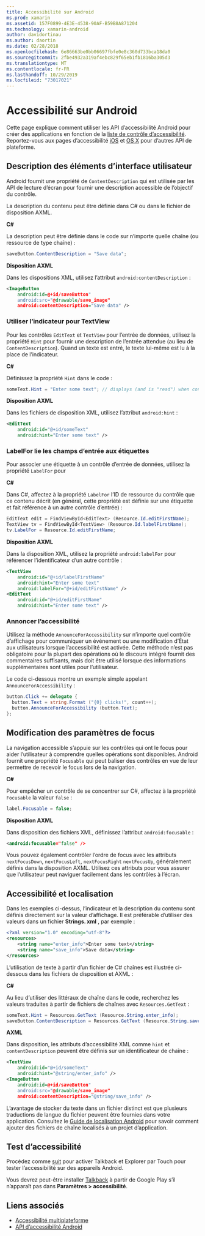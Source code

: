 ```yaml
---
title: Accessibilité sur Android
ms.prod: xamarin
ms.assetid: 157F0899-4E3E-4538-90AF-B59B8A871204
ms.technology: xamarin-android
author: davidortinau
ms.author: daortin
ms.date: 02/28/2018
ms.openlocfilehash: 6e86663be0bb06697fbfe0e8c360d733bca18da0
ms.sourcegitcommit: 2fbe4932a319af4ebc829f65eb1fb1816ba305d3
ms.translationtype: MT
ms.contentlocale: fr-FR
ms.lasthandoff: 10/29/2019
ms.locfileid: "73017021"
---
```

# <a name="accessibility-on-android"></a>Accessibilité sur Android

Cette page explique comment utiliser les API d’accessibilité Android pour créer des applications en fonction de la [liste de contrôle d’accessibilité](~/cross-platform/app-fundamentals/accessibility.md).
Reportez-vous aux pages d’accessibilité [iOS](~/ios/app-fundamentals/accessibility.md) et [OS X](~/mac/app-fundamentals/accessibility.md) pour d’autres API de plateforme.

## <a name="describing-ui-elements"></a>Description des éléments d’interface utilisateur

Android fournit une propriété de `ContentDescription` qui est utilisée par les API de lecture d’écran pour fournir une description accessible de l’objectif du contrôle.

La description du contenu peut être définie dans C# ou dans le fichier de disposition AXML.

**C#**

La description peut être définie dans le code sur n’importe quelle chaîne (ou ressource de type chaîne) :

```csharp
saveButton.ContentDescription = "Save data";
```

**Disposition AXML**

Dans les dispositions XML, utilisez l’attribut `android:contentDescription` :

```xml
<ImageButton
    android:id=@+id/saveButton"
    android:src="@drawable/save_image"
    android:contentDescription="Save data" />
```

### <a name="use-hint-for-textview"></a>Utiliser l’indicateur pour TextView

Pour les contrôles `EditText` et `TextView` pour l’entrée de données, utilisez la propriété `Hint` pour fournir une description de l’entrée attendue (au lieu de `ContentDescription`).
Quand un texte est entré, le texte lui-même est lu à la place de l’indicateur.

**C#**

Définissez la propriété `Hint` dans le code :

```csharp
someText.Hint = "Enter some text"; // displays (and is "read") when control is empty
```

**Disposition AXML**

Dans les fichiers de disposition XML, utilisez l’attribut `android:hint` :

```xml
<EditText
    android:id="@+id/someText"
    android:hint="Enter some text" />
```

### <a name="labelfor-links-input-fields-with-labels"></a>LabelFor lie les champs d’entrée aux étiquettes

Pour associer une étiquette à un contrôle d’entrée de données, utilisez la propriété `LabelFor` pour

**C#**

Dans C#, affectez à la propriété `LabelFor` l’ID de ressource du contrôle que ce contenu décrit (en général, cette propriété est définie sur une étiquette et fait référence à un autre contrôle d’entrée) :

```csharp
EditText edit = FindViewById<EditText> (Resource.Id.editFirstName);
TextView tv = FindViewById<TextView> (Resource.Id.labelFirstName);
tv.LabelFor = Resource.Id.editFirstName;
```

**Disposition AXML**

Dans la disposition XML, utilisez la propriété `android:labelFor` pour référencer l’identificateur d’un autre contrôle :

```xml
<TextView
    android:id="@+id/labelFirstName"
    android:hint="Enter some text"
    android:labelFor="@+id/editFirstName" />
<EditText
    android:id="@+id/editFirstName"
    android:hint="Enter some text" />
```

### <a name="announce-for-accessibility"></a>Annoncer l’accessibilité

Utilisez la méthode `AnnounceForAccessibility` sur n’importe quel contrôle d’affichage pour communiquer un événement ou une modification d’État aux utilisateurs lorsque l’accessibilité est activée. Cette méthode n’est pas obligatoire pour la plupart des opérations où le discours intégré fournit des commentaires suffisants, mais doit être utilisé lorsque des informations supplémentaires sont utiles pour l’utilisateur.

Le code ci-dessous montre un exemple simple appelant `AnnounceForAccessibility` :

```csharp
button.Click += delegate {
  button.Text = string.Format ("{0} clicks!", count++);
  button.AnnounceForAccessibility (button.Text);
};
```

## <a name="changing-focus-settings"></a>Modification des paramètres de focus

La navigation accessible s’appuie sur les contrôles qui ont le focus pour aider l’utilisateur à comprendre quelles opérations sont disponibles. Android fournit une propriété `Focusable` qui peut baliser des contrôles en vue de leur permettre de recevoir le focus lors de la navigation.

**C#**

Pour empêcher un contrôle de se concentrer sur C#, affectez à la propriété `Focusable` la valeur `false` :

```csharp
label.Focusable = false;
```

**Disposition AXML**

Dans disposition des fichiers XML, définissez l’attribut `android:focusable` :

```xml
<android:focusable="false" />
```

Vous pouvez également contrôler l’ordre de focus avec les attributs `nextFocusDown`, `nextFocusLeft`, `nextFocusRight` `nextFocusUp`, généralement définis dans la disposition AXML. Utilisez ces attributs pour vous assurer que l’utilisateur peut naviguer facilement dans les contrôles à l’écran.

## <a name="accessibility-and-localization"></a>Accessibilité et localisation

Dans les exemples ci-dessus, l’indicateur et la description du contenu sont définis directement sur la valeur d’affichage. Il est préférable d’utiliser des valeurs dans un fichier **Strings. xml** , par exemple :

```xml
<?xml version="1.0" encoding="utf-8"?>
<resources>
    <string name="enter_info">Enter some text</string>
    <string name="save_info">Save data</string>
</resources>
```

L’utilisation de texte à partir d’un fichier de C# chaînes est illustrée ci-dessous dans les fichiers de disposition et AXML :

**C#**

Au lieu d’utiliser des littéraux de chaîne dans le code, recherchez les valeurs traduites à partir de fichiers de chaînes avec `Resources.GetText` :

```csharp
someText.Hint = Resources.GetText (Resource.String.enter_info);
saveButton.ContentDescription = Resources.GetText (Resource.String.save_info);
```

**AXML**

Dans disposition, les attributs d’accessibilité XML comme `hint` et `contentDescription` peuvent être définis sur un identificateur de chaîne :

```xml
<TextView
    android:id="@+id/someText"
    android:hint="@string/enter_info" />
<ImageButton
    android:id=@+id/saveButton"
    android:src="@drawable/save_image"
    android:contentDescription="@string/save_info" />
```

L’avantage de stocker du texte dans un fichier distinct est que plusieurs traductions de langue du fichier peuvent être fournies dans votre application. Consultez le [Guide de localisation Android](~/android/app-fundamentals/localization.md) pour savoir comment ajouter des fichiers de chaîne localisés à un projet d’application.

## <a name="testing-accessibility"></a>Test d’accessibilité

Procédez comme [suit](https://developer.android.com/training/accessibility/testing.html#how-to) pour activer Talkback et Explorer par Touch pour tester l’accessibilité sur des appareils Android.

Vous devrez peut-être installer [Talkback](https://play.google.com/store/apps/details?id=com.google.android.marvin.talkback) à partir de Google Play s’il n’apparaît pas dans **Paramètres > accessibilité**.

## <a name="related-links"></a>Liens associés

- [Accessibilité multiplateforme](~/cross-platform/app-fundamentals/accessibility.md)
- [API d’accessibilité Android](https://developer.android.com/guide/topics/ui/accessibility/index.html)
